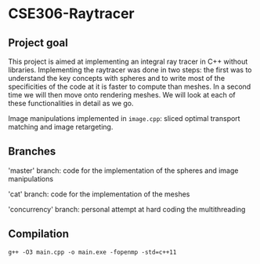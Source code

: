# CSE306-Raytracer

## Project goal
This project is aimed at implementing an integral ray tracer in C++ without libraries. Implementing the raytracer was done in two steps: the first was to understand the key concepts with spheres and to write most of the specificities of the code at it is faster to compute than meshes. In a second time we will then move onto rendering meshes. We will look at each of these functionalities in detail as we go. 

Image manipulations implemented in `image.cpp`: sliced optimal transport matching and image retargeting.

## Branches
'master' branch: code for the implementation of the spheres and image manipulations

'cat' branch: code for the implementation of the meshes

'concurrency' branch: personal attempt at hard coding the multithreading

## Compilation
`g++ -O3 main.cpp -o main.exe -fopenmp -std=c++11`
